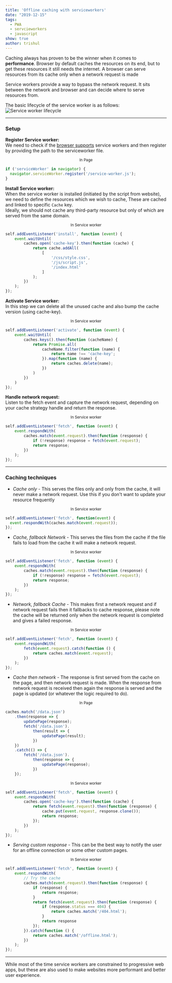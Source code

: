 ```yaml
---
title: 'Offline caching with serviceworkers'
date: "2019-12-15"
tags:
  - PWA
  - servcieworkers
  - javascript
show: true
author: trishul
---
```


Caching always has proven to be the winner when it comes to **performance**.
Browser by default caches the resources on its end, but to get these resources it still needs the internet. A browser can serve resources from its cache only when a network request is made

Service workers provide a way to bypass the network request. It sits between the network and browser and can decide where to serve resources from.

The basic lifecycle of the service worker is as follows:
![Service worker lifecycle](sw-lifecycle.png)

***
### Setup

**Register Service worker:**  
We need to check if the [browser supports](https://caniuse.com/#feat=serviceworkers) service workers and then register by providing the path to the serviceworker file.

<center><sub>In Page</sub></center>

```javascript
if ('serviceWorker' in navigator) {
  navigator.serviceWorker.register('/service-worker.js');
}
```

**Install Service worker:**  
When the service worker is installed (initiated by the script from website), we need to define the resources which we wish to cache, These are cached and linked to specific `Cache` key.  
Ideally, we should not cache any third-party resource but only of which are served from the same domain.
<center><sub>In Service worker</sub></center>

```javascript
self.addEventListener('install', function (event) {
	event.waitUntil(
		caches.open('cache-key').then(function (cache) {
			return cache.addAll(
				[
					'/css/style.css',
					'/js/script.js',
					'/index.html'
				]
			);
		})
	);
});
```

**Activate Service worker:**  
In this step we can delete all the unused cache and also bump the cache version (using cache-key).
<center><sub>In Service worker</sub></center>

```javascript
self.addEventListener('activate', function (event) {
	event.waitUntil(
		caches.keys().then(function (cacheName) {
			return Promise.all(
				cacheName.filter(function (name) {
					return name !== 'cache-key';
				}).map(function (name) {
					return caches.delete(name);
				})
			)
		})
	)
});
```

**Handle network request:**  
Listen to the fetch event and capture the network request, depending on your cache strategy handle and return the response.
<center><sub>In Service worker</sub></center>

```javascript
self.addEventListener('fetch', function (event) {
	event.respondWith(
		caches.match(event.request).then(function (response) {
			if (!response) response = fetch(event.request);
			return response;
		})
	);
});
```

***
### Caching techniques

*  *Cache only* - This serves the files only and only from the cache, it will never make a network request. Use this if you don't want to update your resource frequently  

<center><sub>In Service worker</sub></center>

```javascript
self.addEventListener('fetch', function(event) {
  event.respondWith(caches.match(event.request));
});
```

*  *Cache, fallback Network* - This serves the files from the cache if the file fails to load from the cache it will make a network request.  

<center><sub>In Service worker</sub></center>

```javascript
self.addEventListener('fetch', function (event) {
	event.respondWith(
		caches.match(event.request).then(function (response) {
			if (!response) response = fetch(event.request);
			return response;
		})
	);
});
```
*  *Network, fallback Cache* - This makes first a network request and if network request fails then it fallbacks to cache response, please note the cache will be returned only when the network request is completed and gives a failed response.

<center><sub>In Service worker</sub></center>

```javascript
self.addEventListener('fetch', function (event) {
	event.respondWith(
		fetch(event.request).catch(function () {
			return caches.match(event.request);
		})
	);
});
```
*  *Cache then network* - The response is first served from the cache on the page, and then network request is made. When the response from network request is received then again the response is served and the page is updated (or whatever the logic required to do). 

<center><sub>In Page</sub></center>

```javascript
caches.match('/data.json')
	.then(response => {
		updatePage(response);
		fetch('/data.json').
			then(result => {
				updatePage(result);
			})
	})
	.catch(() => {
		fetch('/data.json').
			then(response => {
				updatePage(response);
			})
	});
```
<center><sub>In Service worker</sub></center>

```javascript
self.addEventListener('fetch', function (event) {
	event.respondWith(
		caches.open('cache-key').then(function (cache) {
			return fetch(event.request).then(function (response) {
				cache.put(event.request, response.clone());
				return response;
			});
		})
	);
});
```

*  *Serving custom response* - This can be the best way to notify the user for an offline connection or some other custom pages.  

<center><sub>In Service worker</sub></center>

```javascript
self.addEventListener('fetch', function (event) {
	event.respondWith(
		// Try the cache
		caches.match(event.request).then(function (response) {
			if (response) {
				return response;
			}
			return fetch(event.request).then(function (response) {
				if (response.status === 404) {
					return caches.match('/404.html');
				}
				return response
			});
		}).catch(function () {
			return caches.match('/offline.html');
		})
	);
});
```

***
While most of the time service workers are constrained to progressive web apps, but these are also used to make websites more performant and better user experience.  
